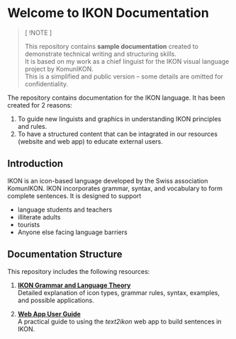 # Welcome to IKON Documentation

>[ !NOTE ]  
>
>This repository contains **sample documentation** created to demonstrate technical writing and structuring skills.  
It is based on my work as a chief linguist for the IKON visual language project by KomunIKON.  
This is a simplified and public version – some details are omitted for confidentiality. 

The repository contains documentation for the IKON language. 
It has been created for 2 reasons:

1. To guide new linguists and graphics in understanding IKON principles and rules.
2. To have a structured content that can be intagrated in our resources (website and web app) to educate external users. 

## Introduction

IKON is an icon-based language developed by the Swiss association KomunIKON. IKON incorporates grammar, syntax, and vocabulary to form complete sentences.
It is designed to support
- language students and teachers
- illiterate adults
- tourists
- Anyone else facing language barriers

## Documentation Structure

This repository includes the following resources:

1. **[IKON Grammar and Language Theory](/theory/ikon-language.md)**  
   Detailed explanation of icon types, grammar rules, syntax, examples, and possible applications.  

2. **[Web App User Guide](/user-guide/webapp-guide.md)**  
   A practical guide to using the *text2ikon* web app to build sentences in IKON.



